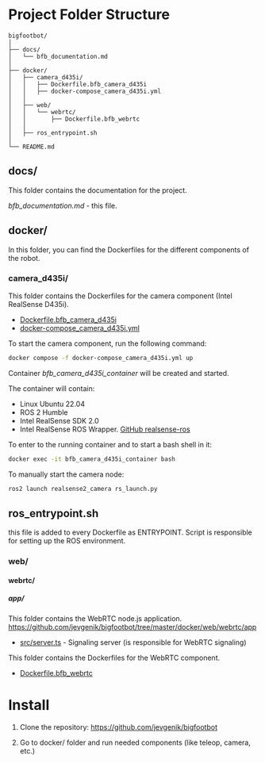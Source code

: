 # Project Folder Structure

```text 
bigfootbot/
│
├── docs/
│   └── bfb_documentation.md
│
├── docker/
│   ├── camera_d435i/
│   │   ├── Dockerfile.bfb_camera_d435i
│   │   ├── docker-compose_camera_d435i.yml
│   │
│   ├── web/
│   │   └── webrtc/
│   │       ├── Dockerfile.bfb_webrtc
│   │
│   ├── ros_entrypoint.sh
│
└── README.md
```

## docs/
This folder contains the documentation for the project.

*bfb_documentation.md* - this file.

## docker/
In this folder, you can find the Dockerfiles for the different components of the robot.


### camera_d435i/
This folder contains the Dockerfiles for the camera component (Intel RealSense D435i).

- [Dockerfile.bfb_camera_d435i](https://github.com/jevgenik/bigfootbot/blob/master/docker/camera_d435i/Dockerfile.bfb_camera_d435i)
- [docker-compose_camera_d435i.yml](https://github.com/jevgenik/bigfootbot/blob/master/docker/camera_d435i/docker-compose_camera_d435i.yml)

To start the camera component, run the following command:
```bash
docker compose -f docker-compose_camera_d435i.yml up
```

Container *bfb_camera_d435i_container* will be created and started.

The container will contain:
- Linux Ubuntu 22.04
- ROS 2 Humble
- Intel RealSense SDK 2.0
- Intel RealSense ROS Wrapper. [GitHub realsense-ros](https://github.com/IntelRealSense/realsense-ros)

To enter to the running container and to start a bash shell in it:
```bash
docker exec -it bfb_camera_d435i_container bash
```

To manually start the camera node:
```bash
ros2 launch realsense2_camera rs_launch.py
```

## ros_entrypoint.sh 
this file is added to every Dockerfile as ENTRYPOINT. Script is responsible for setting up the ROS environment.

### web/
#### webrtc/
##### app/
This folder contains the WebRTC node.js application.
https://github.com/jevgenik/bigfootbot/tree/master/docker/web/webrtc/app

- [src/server.ts](https://github.com/jevgenik/bigfootbot/blob/master/docker/web/webrtc/app/src/server.ts) - Signaling server (is responsible for WebRTC signaling)

This folder contains the Dockerfiles for the WebRTC component.

- [Dockerfile.bfb_webrtc](https://github.com/jevgenik/bigfootbot/blob/master/docker/web/WebRTC/Dockerfile.webrtc)



# Install 

1. Clone the repository: https://github.com/jevgenik/bigfootbot

2. Go to docker/ folder and run needed components (like teleop, camera, etc.)